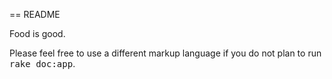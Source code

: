 == README

Food is good.

Please feel free to use a different markup language if you do not plan to run
<tt>rake doc:app</tt>.
